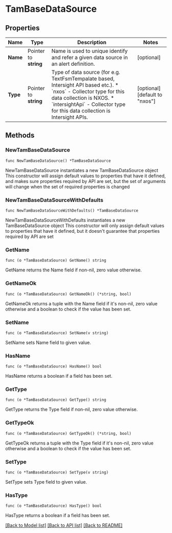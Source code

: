 # TamBaseDataSource

## Properties

Name | Type | Description | Notes
------------ | ------------- | ------------- | -------------
**Name** | Pointer to **string** | Name is used to unique identify and refer a given data source in an alert definition. | [optional] 
**Type** | Pointer to **string** | Type of data source (for e.g. TextFsmTempalate based, Intersight API based etc.). * &#x60;nxos&#x60; - Collector type for this data collection is NXOS. * &#x60;intersightApi&#x60; - Collector type for this data collection is Intersight APIs. | [optional] [default to "nxos"]

## Methods

### NewTamBaseDataSource

`func NewTamBaseDataSource() *TamBaseDataSource`

NewTamBaseDataSource instantiates a new TamBaseDataSource object
This constructor will assign default values to properties that have it defined,
and makes sure properties required by API are set, but the set of arguments
will change when the set of required properties is changed

### NewTamBaseDataSourceWithDefaults

`func NewTamBaseDataSourceWithDefaults() *TamBaseDataSource`

NewTamBaseDataSourceWithDefaults instantiates a new TamBaseDataSource object
This constructor will only assign default values to properties that have it defined,
but it doesn't guarantee that properties required by API are set

### GetName

`func (o *TamBaseDataSource) GetName() string`

GetName returns the Name field if non-nil, zero value otherwise.

### GetNameOk

`func (o *TamBaseDataSource) GetNameOk() (*string, bool)`

GetNameOk returns a tuple with the Name field if it's non-nil, zero value otherwise
and a boolean to check if the value has been set.

### SetName

`func (o *TamBaseDataSource) SetName(v string)`

SetName sets Name field to given value.

### HasName

`func (o *TamBaseDataSource) HasName() bool`

HasName returns a boolean if a field has been set.

### GetType

`func (o *TamBaseDataSource) GetType() string`

GetType returns the Type field if non-nil, zero value otherwise.

### GetTypeOk

`func (o *TamBaseDataSource) GetTypeOk() (*string, bool)`

GetTypeOk returns a tuple with the Type field if it's non-nil, zero value otherwise
and a boolean to check if the value has been set.

### SetType

`func (o *TamBaseDataSource) SetType(v string)`

SetType sets Type field to given value.

### HasType

`func (o *TamBaseDataSource) HasType() bool`

HasType returns a boolean if a field has been set.


[[Back to Model list]](../README.md#documentation-for-models) [[Back to API list]](../README.md#documentation-for-api-endpoints) [[Back to README]](../README.md)



